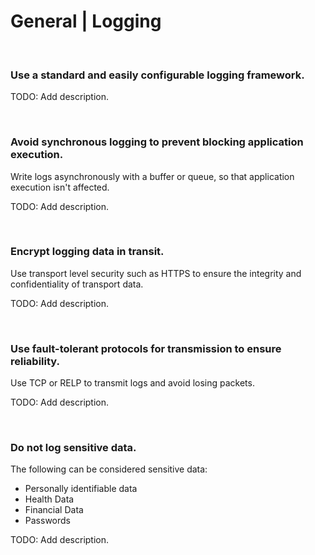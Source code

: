 # General | Logging
<br>


### Use a standard and easily configurable logging framework.

TODO: Add description.

<br>


### Avoid synchronous logging to prevent blocking application execution.

Write logs asynchronously with a buffer or queue, so that application execution isn't affected.

TODO: Add description.

<br>


### Encrypt logging data in transit.

Use transport level security such as HTTPS to ensure the integrity and confidentiality of transport data. 

TODO: Add description.

<br>


### Use fault-tolerant protocols for transmission to ensure reliability.

Use TCP or RELP to transmit logs and avoid losing packets.

TODO: Add description.

<br>


### Do not log sensitive data.

The following can be considered sensitive data:
- Personally identifiable data
- Health Data
- Financial Data
- Passwords

TODO: Add description.

<br>

